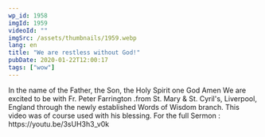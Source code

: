 ```yaml
---
wp_id: 1958
imgId: 1959
videoId: ""
imgSrc: /assets/thumbnails/1959.webp
lang: en
title: "We are restless without God!"
pubDate: 2020-01-22T12:00:17
tags: ["wow"]
---
```


<p>In the name of the Father, the Son, the Holy Spirit one God Amen We are excited to be with Fr. Peter Farrington .from St. Mary &amp; St. Cyril's, Liverpool, England through the newly established Words of Wisdom branch. This video was of course used with his blessing. For the full Sermon : https://youtu.be/3sUH3h3_v0k</p>
